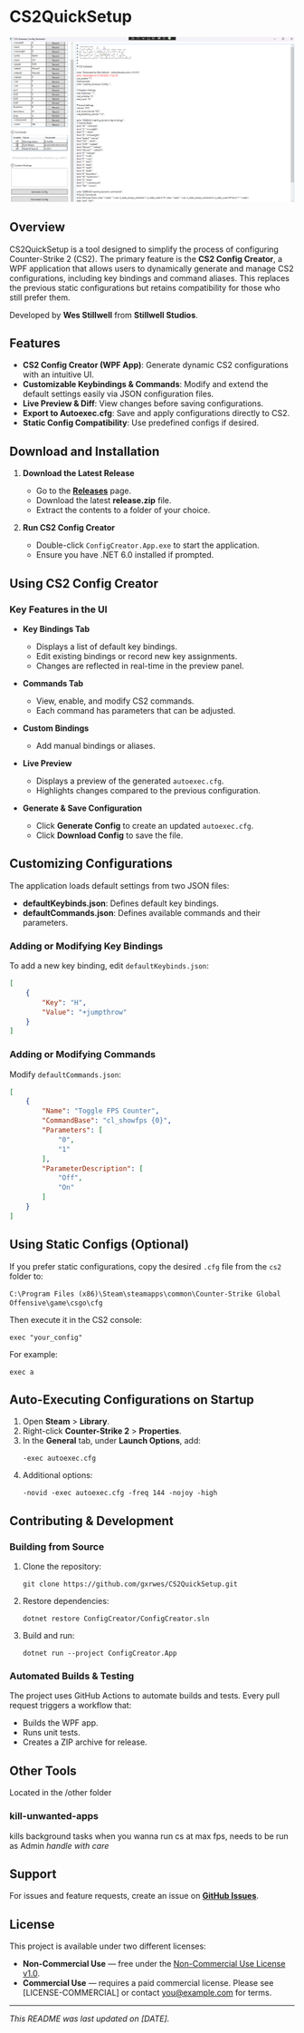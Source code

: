 # CS2QuickSetup

![CS2 Config Creator](image.png)

## Overview
CS2QuickSetup is a tool designed to simplify the process of configuring Counter-Strike 2 (CS2). The primary feature is the **CS2 Config Creator**, a WPF application that allows users to dynamically generate and manage CS2 configurations, including key bindings and command aliases. This replaces the previous static configurations but retains compatibility for those who still prefer them.

Developed by **Wes Stillwell** from **Stillwell Studios**.

## Features
- **CS2 Config Creator (WPF App)**: Generate dynamic CS2 configurations with an intuitive UI.
- **Customizable Keybindings & Commands**: Modify and extend the default settings easily via JSON configuration files.
- **Live Preview & Diff**: View changes before saving configurations.
- **Export to Autoexec.cfg**: Save and apply configurations directly to CS2.
- **Static Config Compatibility**: Use predefined configs if desired.

## Download and Installation
1. **Download the Latest Release**
   - Go to the **[Releases](https://github.com/gxrwes/CS2QuickSetup/releases/latest)** page.
   - Download the latest **release.zip** file.
   - Extract the contents to a folder of your choice.

2. **Run CS2 Config Creator**
   - Double-click `ConfigCreator.App.exe` to start the application.
   - Ensure you have .NET 6.0 installed if prompted.

## Using CS2 Config Creator

### Key Features in the UI
- **Key Bindings Tab**
  - Displays a list of default key bindings.
  - Edit existing bindings or record new key assignments.
  - Changes are reflected in real-time in the preview panel.

- **Commands Tab**
  - View, enable, and modify CS2 commands.
  - Each command has parameters that can be adjusted.

- **Custom Bindings**
  - Add manual bindings or aliases.

- **Live Preview**
  - Displays a preview of the generated `autoexec.cfg`.
  - Highlights changes compared to the previous configuration.

- **Generate & Save Configuration**
  - Click **Generate Config** to create an updated `autoexec.cfg`.
  - Click **Download Config** to save the file.

## Customizing Configurations
The application loads default settings from two JSON files:
- **defaultKeybinds.json**: Defines default key bindings.
- **defaultCommands.json**: Defines available commands and their parameters.

### Adding or Modifying Key Bindings
To add a new key binding, edit `defaultKeybinds.json`:
```json
[
    {
        "Key": "H",
        "Value": "+jumpthrow"
    }
]
```

### Adding or Modifying Commands
Modify `defaultCommands.json`:
```json
[
    {
        "Name": "Toggle FPS Counter",
        "CommandBase": "cl_showfps {0}",
        "Parameters": [
            "0",
            "1"
        ],
        "ParameterDescription": [
            "Off",
            "On"
        ]
    }
]
```

## Using Static Configs (Optional)
If you prefer static configurations, copy the desired `.cfg` file from the `cs2` folder to:
```
C:\Program Files (x86)\Steam\steamapps\common\Counter-Strike Global Offensive\game\csgo\cfg
```
Then execute it in the CS2 console:
```
exec "your_config"
```
For example:
```
exec a
```

## Auto-Executing Configurations on Startup
1. Open **Steam** > **Library**.
2. Right-click **Counter-Strike 2** > **Properties**.
3. In the **General** tab, under **Launch Options**, add:
   ```
   -exec autoexec.cfg
   ```
4. Additional options:
   ```
   -novid -exec autoexec.cfg -freq 144 -nojoy -high
   ```

## Contributing & Development
### Building from Source
1. Clone the repository:
   ```
   git clone https://github.com/gxrwes/CS2QuickSetup.git
   ```
2. Restore dependencies:
   ```
   dotnet restore ConfigCreator/ConfigCreator.sln
   ```
3. Build and run:
   ```
   dotnet run --project ConfigCreator.App
   ```

### Automated Builds & Testing
The project uses GitHub Actions to automate builds and tests. Every pull request triggers a workflow that:
- Builds the WPF app.
- Runs unit tests.
- Creates a ZIP archive for release.

## Other Tools
Located in the /other folder

### kill-unwanted-apps
kills background tasks when you wanna run cs at max fps, needs to be run as Admin *handle with care*

## Support
For issues and feature requests, create an issue on **[GitHub Issues](https://github.com/gxrwes/CS2QuickSetup/issues)**.

## License

This project is available under two different licenses:

- **Non-Commercial Use** — free under the [Non-Commercial Use License v1.0](LICENSE-NC).  
- **Commercial Use** — requires a paid commercial license. Please see [LICENSE-COMMERCIAL] or contact you@example.com for terms.

---
_This README was last updated on [DATE]._

